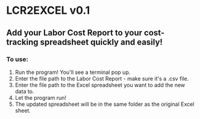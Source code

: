 # LCR2EXCEL v0.1
## Add your Labor Cost Report to your cost-tracking spreadsheet quickly and easily!

### To use: 
1. Run the program! You'll see a terminal pop up.
2. Enter the file path to the Labor Cost Report - make sure it's a .csv file.
3. Enter the file path to the Excel spreadsheet you want to add the new data to.
4. Let the program run!
5. The updated spreadsheet will be in the same folder as the original Excel sheet.